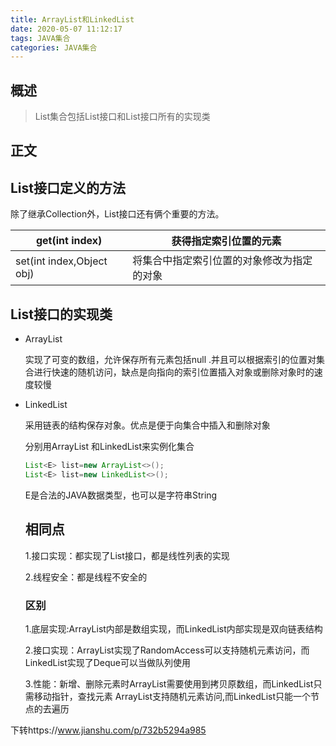 ```yaml
---
title: ArrayList和LinkedList
date: 2020-05-07 11:12:17
tags: JAVA集合
categories: JAVA集合
---
```


## 概述

> List集合包括List接口和List接口所有的实现类

<!--more-->

## 正文

## List接口定义的方法

除了继承Collection外，List接口还有俩个重要的方法。

| get(int index)            | 获得指定索引位置的元素                     |
| ------------------------- | ------------------------------------------ |
| set(int index,Object obj) | 将集合中指定索引位置的对象修改为指定的对象 |

## List接口的实现类

- ArrayList

  实现了可变的数组，允许保存所有元素包括null .并且可以根据索引的位置对集合进行快速的随机访问，缺点是向指向的索引位置插入对象或删除对象时的速度较慢

- LinkedList 

  采用链表的结构保存对象。优点是便于向集合中插入和删除对象
  
  分别用ArrayList 和LinkedList来实例化集合
  
  ```java
  List<E> list=new ArrayList<>();
  List<E> list=new LinkedList<>();
  ```
  
  E是合法的JAVA数据类型，也可以是字符串String
  
  ## 相同点
  
  1.接口实现：都实现了List接口，都是线性列表的实现
  
  2.线程安全：都是线程不安全的
  
  ### 区别
  
  1.底层实现:ArrayList内部是数组实现，而LinkedList内部实现是双向链表结构
  
  2.接口实现：ArrayList实现了RandomAccess可以支持随机元素访问，而LinkedList实现了Deque可以当做队列使用
  
  3.性能：新增、删除元素时ArrayList需要使用到拷贝原数组，而LinkedList只需移动指针，查找元素 ArrayList支持随机元素访问,而LinkedList只能一个节点的去遍历

下转https://www.jianshu.com/p/732b5294a985